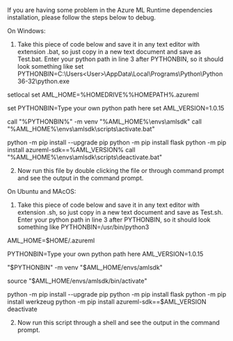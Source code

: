 If you are having some problem in the Azure ML Runtime dependencies installation, please follow the steps below to debug. 

On Windows: 
1)  Take this piece of code below and save it in any text editor with extension .bat, so just copy in a new text document and save as Test.bat. Enter your python path in line 3 after PYTHONBIN, so it should look something like set PYTHONBIN=C:\Users\<User>\AppData\Local\Programs\Python\Python36-32\python.exe

setlocal
set AML_HOME=%HOMEDRIVE%%HOMEPATH%.azureml

set PYTHONBIN=Type your own python path here
set AML_VERSION=1.0.15

call "%PYTHONBIN%" -m venv "%AML_HOME%\envs\amlsdk"
call "%AML_HOME%\envs\amlsdk\scripts\activate.bat"

python -m pip install --upgrade pip
python -m pip install flask
python -m pip install azureml-sdk==%AML_VERSION%
call "%AML_HOME%\envs\amlsdk\scripts\deactivate.bat"

2) Now run this file by double clicking the file or through command prompt and see the output in the command prompt. 

On Ubuntu and MAcOS: 
1) Take this piece of code below and save it in any text editor with extension .sh, so just copy in a new text document and save as Test.sh. Enter your python path in line 3 after PYTHONBIN, so it should look something like PYTHONBIN=/usr/bin/python3

AML_HOME=$HOME/.azureml

PYTHONBIN=Type your own python path here
AML_VERSION=1.0.15

"$PYTHONBIN" -m venv "$AML_HOME/envs/amlsdk"

source "$AML_HOME/envs/amlsdk/bin/activate"

python -m pip install --upgrade pip
python -m pip install flask
python -m pip install werkzeug
python -m pip install azureml-sdk==$AML_VERSION
deactivate

2) Now run this script through a shell and see the output in the command prompt. 